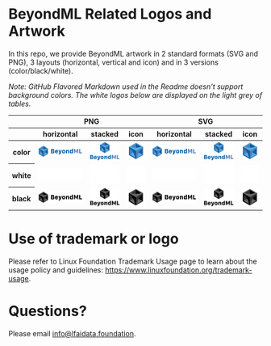 # BeyondML Related Logos and Artwork 
In this repo, we provide BeyondML artwork in 2 standard formats (SVG and PNG), 3 layouts (horizontal, vertical and icon) and in 3 versions (color/black/white). 

*Note: GitHub Flavored Markdown used in the Readme doesn't support background colors. The white logos below are displayed on the light grey of tables.*

<table class="logos-table">
	<thead>
		<tr>
			<th></th>
			<th colspan="3">PNG</th>
			<th colspan="3">SVG</th>
		</tr>
		<tr>
			<th></th>
			<th>horizontal</th>
			<th>stacked</th>
			<th>icon</th>
			<th>horizontal</th>
			<th>stacked</th>
			<th>icon</th>
		</tr>
	</thead>	
    <tbody>
		<tr>
			<th>color</th>
			<td><a href="horizontal/color/BeyondML_horizontal-color.png" download><img src="horizontal/color/BeyondML_horizontal-color.png" width="200"></a></td>
			<td><a href="stacked/color/BeyondML_stacked-color.png" download><img src="stacked/color/BeyondML_stacked-color.png" width="95"></a></td>
			<td><a href="icon/color/BeyondML_icon-color.png" download><img src="icon/color/BeyondML_icon-color.png" width="75"></a></td>
			<td><a href="horizontal/color/BeyondML_horizontal-color.svg" download><img src="horizontal/color/BeyondML_horizontal-color.svg" width="200"></a></td>
			<td><a href="stacked/color/BeyondML_stacked-color.svg" download><img src="stacked/color/BeyondML_stacked-color.svg" width="95"></a></td>
			<td><a href="icon/color/BeyondML_icon-color.png" download><img src="icon/color/BeyondML_icon-color.png" width="75"></a></td>
		</tr>
		<tr>
			<th>white</th>
			<td><a href="horizontal/white/BeyondML_horizontal-white.png" download><img src="horizontal/white/BeyondML_horizontal-white.png" width="200"></a></td>
			<td><a href="stacked/white/BeyondML_stacked-white.png" download><img src="stacked/white/BeyondML_stacked-white.png" width="95"></a></td>
			<td><a href="icon/white/BeyondML_icon-white.png" download><img src="icon/white/BeyondML_icon-white.png" width="75"></a></td>
			<td><a href="horizontal/white/BeyondML_horizontal-white.svg" download><img src="horizontal/white/BeyondML_horizontal-white.svg" width="200"></a></td>
			<td><a href="stacked/white/BeyondML_stacked-white.svg" download><img src="stacked/white/BeyondML_stacked-white.svg" width="95"></a></td>
			<td><a href="icon/white/BeyondML_icon-white.svg" download><img src="icon/white/BeyondML_icon-white.svg" width="75"></a></td>
		</tr>
		<tr>
			<th>black</th>
			<td><a href="horizontal/black/BeyondML_horizontal-black.png" download><img src="horizontal/black/BeyondML_horizontal-black.png" width="200"></a></td>
			<td><a href="stacked/black/BeyondML_stacked-black.png" download><img src="stacked/black/BeyondML_stacked-black.png" width="95"></a></td>
			<td><a href="icon/black/BeyondML_icon-black.png" download><img src="icon/black/BeyondML_icon-black.png" width="75"></a></td>
			<td><a href="horizontal/black/BeyondML_horizontal-black.svg" download><img src="horizontal/black/BeyondML_horizontal-black.svg" width="200"></a></td>
			<td><a href="stacked/black/BeyondML_stacked-black.svg" download><img src="stacked/black/BeyondML_stacked-black.svg" width="95"></a></td>
			<td><a href="icon/black/BeyondML_icon-black.svg" download><img src="icon/black/BeyondML_icon-black.svg" width="75"></a></td>
		</tr>
	</tbody>	
</table>


# Use of trademark or logo 
Please refer to Linux Foundation Trademark Usage page to learn about the usage policy and guidelines: https://www.linuxfoundation.org/trademark-usage. 

# Questions? 
Please email info@lfaidata.foundation.
